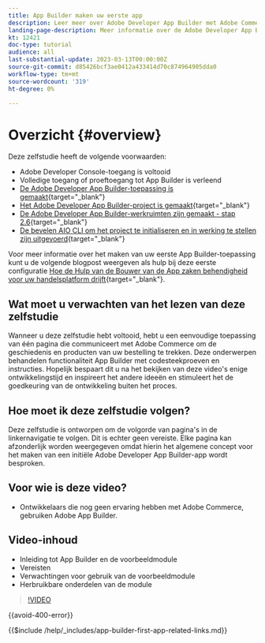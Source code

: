```yaml
---
title: App Builder maken uw eerste app
description: Leer meer over Adobe Developer App Builder met Adobe Commerce en maak uw eerste app.
landing-page-description: Meer informatie over de Adobe Developer App Builder die met Adobe Commerce wordt gebruikt en maak uw eerste app.
kt: 12421
doc-type: tutorial
audience: all
last-substantial-update: 2023-03-13T00:00:00Z
source-git-commit: d85426bcf3ae0412a433414d70c874964905dda0
workflow-type: tm+mt
source-wordcount: '319'
ht-degree: 0%

---
```



# Overzicht {#overview}

Deze zelfstudie heeft de volgende voorwaarden:

* Adobe Developer Console-toegang is voltooid
* Volledige toegang of proeftoegang tot App Builder is verleend
* [De Adobe Developer App Builder-toepassing is gemaakt](https://developer.adobe.com/app-builder/docs/getting_started/first_app/){target="_blank"}
* [Het Adobe Developer App Builder-project is gemaakt](https://developer.adobe.com/console){target="_blank"}
* [De Adobe Developer App Builder-werkruimten zijn gemaakt - stap 2.6](https://developer.adobe.com/app-builder/docs/getting_started/first_app/#2-creating-a-new-project-on-developer-console){target="_blank"}
* [De bevelen AIO CLI om het project te initialiseren en in werking te stellen zijn uitgevoerd](https://developer.adobe.com/runtime){target="_blank"}

Voor meer informatie over het maken van uw eerste App Builder-toepassing kunt u de volgende blogpost weergeven als hulp bij deze eerste configuratie [Hoe de Hulp van de Bouwer van de App zaken behendigheid voor uw handelsplatform drijft](https://business.adobe.com/blog/how-to/how-app-builder-helps-you-implement-a-composable-commerce-strategy){target="_blank"}.

## Wat moet u verwachten van het lezen van deze zelfstudie

Wanneer u deze zelfstudie hebt voltooid, hebt u een eenvoudige toepassing van één pagina die communiceert met Adobe Commerce om de geschiedenis en producten van uw bestelling te trekken. Deze onderwerpen behandelen functionaliteit App Builder met codesteekproeven en instructies. Hopelijk bespaart dit u na het bekijken van deze video&#39;s enige ontwikkelingstijd en inspireert het andere ideeën en stimuleert het de goedkeuring van de ontwikkeling buiten het proces.

## Hoe moet ik deze zelfstudie volgen?

Deze zelfstudie is ontworpen om de volgorde van pagina&#39;s in de linkernavigatie te volgen. Dit is echter geen vereiste. Elke pagina kan afzonderlijk worden weergegeven omdat hierin het algemene concept voor het maken van een initiële Adobe Developer App Builder-app wordt besproken.

## Voor wie is deze video?

* Ontwikkelaars die nog geen ervaring hebben met Adobe Commerce, gebruiken Adobe App Builder.

## Video-inhoud

* Inleiding tot App Builder en de voorbeeldmodule
* Vereisten
* Verwachtingen voor gebruik van de voorbeeldmodule
* Herbruikbare onderdelen van de module

>[!VIDEO](https://video.tv.adobe.com/v/3416740?quality=12&learn=on)

{{avoid-400-error}}

{{$include /help/_includes/app-builder-first-app-related-links.md}}

